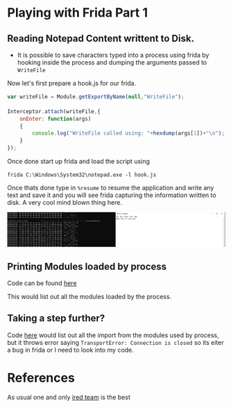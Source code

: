 # Playing with Frida Part 1

## Reading Notepad Content writtent to Disk.

- It is possible to save characters typed into a process using frida by hooking inside the process and dumping the arguments passed to `WriteFile`

Now let's first prepare a hook.js for our frida.

```js
var writeFile = Module.getExportByName(null,"WriteFile");

Interceptor.attach(writeFile,{
	onEnter: function(args)
	{
		console.log("WriteFile called using: "+hexdump(args[1])+"\n");
	}
});
```

Once done start up frida and load the script using
```text
frida C:\Windows\System32\notepad.exe -l hook.js
```

Once thats done type in `%resume` to resume the application and write any text and save it and you will see frida capturing the information written to disk. A very cool mind blown thing here.

![image](../images/tmp9.png)

## Printing Modules loaded by process

Code can be found [here](../code/day34_1.py)

This would list out all the modules loaded by the process.

## Taking a step further?

Code [here](../code/day43.py) would list out all the import from the modules used by process, but it throws error saying `TransportError: Connection is closed` so its eiter a bug in frida or I need to look into my code. 


# References
As usual one and only [ired team](https://www.ired.team/miscellaneous-reversing-forensics/windows-kernel-internals/instrumenting-windows-apis-with-frida) is the best
